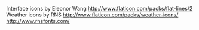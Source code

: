Interface icons by Eleonor Wang
http://www.flaticon.com/packs/flat-lines/2
Weather icons by RNS
http://www.flaticon.com/packs/weather-icons/
http://www.rnsfonts.com/
